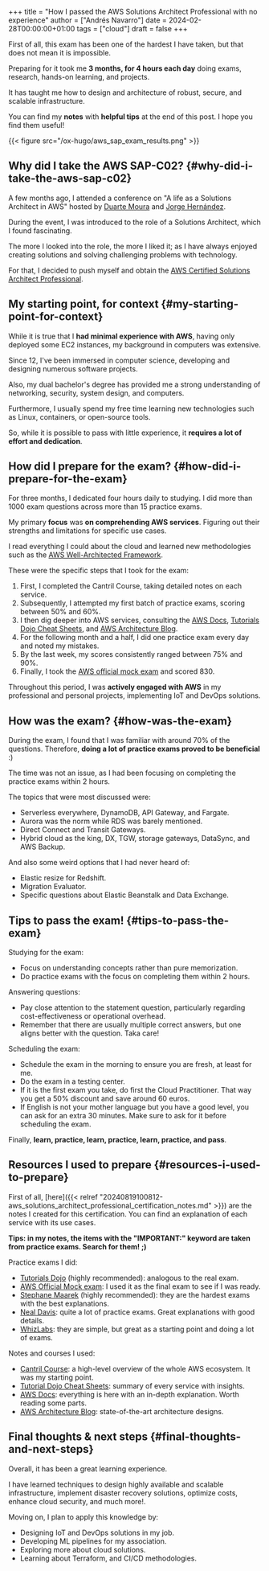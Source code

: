 +++
title = "How I passed the AWS Solutions Architect Professional with no experience"
author = ["Andrés Navarro"]
date = 2024-02-28T00:00:00+01:00
tags = ["cloud"]
draft = false
+++

First of all, this exam has been one of the hardest I have taken, but that does not mean it is impossible.

Preparing for it took me **3 months, for 4 hours each day** doing exams, research, hands-on learning, and projects.

It has taught me how to design and architecture of robust, secure, and scalable infrastructure.

You can find my **notes** with **helpful tips** at the end of this post. I hope you find them useful!

{{< figure src="/ox-hugo/aws_sap_exam_results.png" >}}


## Why did I take the AWS SAP-C02? {#why-did-i-take-the-aws-sap-c02}

A few months ago, I attended a conference on "A life as a Solutions Architect in AWS" hosted by [Duarte Moura](https://www.linkedin.com/in/duarte-moura/) and [Jorge Hernández](https://www.linkedin.com/in/jorge-hern%C3%A1ndez-su%C3%A1rez-9a38011b8/).

During the event, I was introduced to the role of a Solutions Architect, which I found fascinating.

The more I looked into the role, the more I liked it; as I have always enjoyed creating solutions and solving challenging problems with technology.

For that, I decided to push myself and obtain the [AWS Certified Solutions Architect Professional](https://aws.amazon.com/certification/certified-solutions-architect-professional/).


## My starting point, for context {#my-starting-point-for-context}

While it is true that I **had minimal experience with AWS**, having only deployed some EC2 instances, my background in computers was extensive.

Since 12, I've been immersed in computer science, developing and designing numerous software projects.

Also, my dual bachelor's degree has provided me a strong understanding of networking, security, system design, and computers.

Furthermore, I usually spend my free time learning new technologies such as Linux, containers, or open-source tools.

So, while it is possible to pass with little experience, it **requires a lot of effort and dedication**.


## How did I prepare for the exam? {#how-did-i-prepare-for-the-exam}

For three months, I dedicated four hours daily to studying. I did more than 1000 exam questions across more than 15 practice exams.

My primary **focus** was **on comprehending AWS services**. Figuring out their strengths and limitations for specific use cases.

I read everything I could about the cloud and learned new methodologies such as the [AWS Well-Architected Framework](https://docs.aws.amazon.com/wellarchitected/latest/framework/welcome.html).

These were the specific steps that I took for the exam:

1.  First, I completed the Cantril Course, taking detailed notes on each service.
2.  Subsequently, I attempted my first batch of practice exams, scoring between 50% and 60%.
3.  I then dig deeper into AWS services, consulting the [AWS Docs](https://docs.aws.amazon.com/), [Tutorials Dojo Cheat Sheets](https://tutorialsdojo.com/aws-cheat-sheets/), and [AWS Architecture Blog](https://aws.amazon.com/blogs/architecture/).
4.  For the following month and a half, I did one practice exam every day and noted my mistakes.
5.  By the last week, my scores consistently ranged between 75% and 90%.
6.  Finally, I took the [AWS official mock exam](https://explore.skillbuilder.aws/learn/course/external/view/elearning/14953/exam-prep-aws-certified-solutions-architect-professional-sap-c02-with-practice-material) and scored 830.

Throughout this period, I was **actively engaged with AWS** in my professional and personal projects, implementing IoT and DevOps solutions.


## How was the exam? {#how-was-the-exam}

During the exam, I found that I was familiar with around 70% of the questions. Therefore, **doing a lot of practice exams proved to be beneficial** :)

The time was not an issue, as I had been focusing on completing the practice exams within 2 hours.

The topics that were most discussed were:

-   Serverless everywhere, DynamoDB, API Gateway, and Fargate.
-   Aurora was the norm while RDS was barely mentioned.
-   Direct Connect and Transit Gateways.
-   Hybrid cloud as the king, DX, TGW, storage gateways, DataSync, and AWS Backup.

And also some weird options that I had never heard of:

-   Elastic resize for Redshift.
-   Migration Evaluator.
-   Specific questions about Elastic Beanstalk and Data Exchange.


## Tips to pass the exam! {#tips-to-pass-the-exam}

Studying for the exam:

-   Focus on understanding concepts rather than pure memorization.
-   Do practice exams with the focus on completing them within 2 hours.

Answering questions:

-   Pay close attention to the statement question, particularly regarding cost-effectiveness or operational overhead.
-   Remember that there are usually multiple correct answers, but one aligns better with the question. Taka care!

Scheduling the exam:

-   Schedule the exam in the morning to ensure you are fresh, at least for me.
-   Do the exam in a testing center.
-   If it is the first exam you take, do first the Cloud Practitioner. That way you get a 50% discount and save around 60 euros.
-   If English is not your mother language but you have a good level, you can ask for an extra 30 minutes. Make sure to ask for it before scheduling the exam.

Finally, **learn, practice, learn, practice, learn, practice, and pass**.


## Resources I used to prepare {#resources-i-used-to-prepare}

First of all, [here]({{< relref "20240819100812-aws_solutions_architect_professional_certification_notes.md" >}}) are the notes I created for this certification. You can find an explanation of each service with its use cases.

**Tips: in my notes, the items with the "IMPORTANT:" keyword are taken from practice exams. Search for them! ;)**

Practice exams I did:

-   [Tutorials Dojo](https://tutorialsdojo.com/courses/aws-certified-solutions-architect-professional-practice-exams/) (highly recommended): analogous to the real exam.
-   [AWS Official Mock exam](https://explore.skillbuilder.aws/learn/course/external/view/elearning/14953/exam-prep-aws-certified-solutions-architect-professional-sap-c02-with-practice-material): I used it as the final exam to see if I was ready.
-   [Stephane Maarek](https://www.udemy.com/course/practice-exam-aws-certified-solutions-architect-professional/?couponCode=ST22FS22724) (highly recommended): they are the hardest exams with the best explanations.
-   [Neal Davis](https://www.udemy.com/course/aws-certified-solutions-architect-professional-aws-practice-exams): quite a lot of practice exams. Great explanations with good details.
-   [WhizLabs](https://www.whizlabs.com/aws-solutions-architect-professional/): they are simple, but great as a starting point and doing a lot of exams.

Notes and courses I used:

-   [Cantril Course](https://learn.cantrill.io/p/aws-certified-solutions-architect-professional): a high-level overview of the whole AWS ecosystem. It was my starting point.
-   [Tutorial Dojo Cheat Sheets](https://tutorialsdojo.com/aws-cheat-sheets/): summary of every service with insights.
-   [AWS Docs](https://docs.aws.amazon.com/): everything is here with an in-depth explanation. Worth reading some parts.
-   [AWS Architecture Blog](https://aws.amazon.com/blogs/architecture/): state-of-the-art architecture designs.


## Final thoughts &amp; next steps {#final-thoughts-and-next-steps}

Overall, it has been a great learning experience.

I have learned techniques to design highly available and scalable infrastructure, implement disaster recovery solutions, optimize costs, enhance cloud security, and much more!.

Moving on, I plan to apply this knowledge by:

-   Designing IoT and DevOps solutions in my job.
-   Developing ML pipelines for my association.
-   Exploring more about cloud solutions.
-   Learning about Terraform, and CI/CD methodologies.
